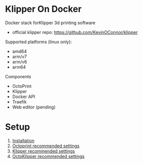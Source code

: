 # Klipper On Docker

Docker stack forKlipper 3d printing software 
* official klipper repo: https://github.com/KevinOConnor/klipper

Supported platforms (linux only):
* amd64
* arm/v7
* arm/v6
* arm64

Components
* OctoPrint
* Klipper
* Docker API
* Traefik
* Web editor (pending)

# Setup

1. [Installation](install.md)
2. [Octoprint recommended settings](octoprint_recommended.md)
3. [Klipper recommended settings](klipper_recommended.md)
4. [OctoKlipper recommended settings](octoklipper_recommended.md)

